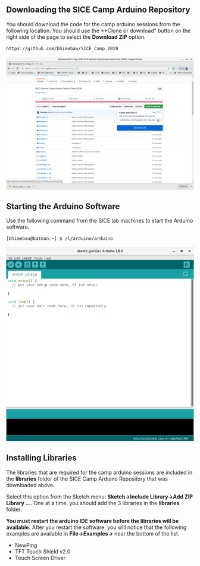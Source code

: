 ## Downloading the SICE Camp Arduino Repository

You should download the code for the camp arduino sessions from the following location. You should use the **Clone or download" button on the right side of the page to select the **Download ZIP** option. 

```bash
https://github.com/bhimebau/SICE_Camp_2019
```

![Arduino Session Page](image/download_zip.png)

## Starting the Arduino Software

Use the following command from the SICE lab machines to start the Arduino software.

```bash
[bhimebau@batman:~] $ /l/arduino/arduino
```
![Arduino IDE](image/arduino-ide.png)

## Installing Libraries

The libraries that are required for the camp arduino sessions are
included in the **libraries** folder of the SICE Camp Arduino
Repository that was downloaded above.

Select this option from the Sketch menu: **Sketch->Include Library->Add ZIP Library ...**. One at a time, you should add the 3 libraries in the **libraries** folder. 

**You must restart the arduino IDE software before the libraries will be available.** After you restart the software, you will notice that the following examples are available in **File->Examples->** near the bottom of the list. 

* NewPing 
* TFT Touch Shield v2.0 
* Touch Screen Driver




